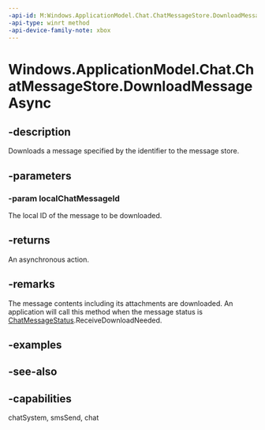 ```yaml
---
-api-id: M:Windows.ApplicationModel.Chat.ChatMessageStore.DownloadMessageAsync(System.String)
-api-type: winrt method
-api-device-family-note: xbox
---
```


<!-- Method syntax
public Windows.Foundation.IAsyncAction DownloadMessageAsync(System.String localChatMessageId)
-->

# Windows.ApplicationModel.Chat.ChatMessageStore.DownloadMessageAsync

## -description
Downloads a message specified by the identifier to the message store.

## -parameters
### -param localChatMessageId
The local ID of the message to be downloaded.

## -returns
An asynchronous action.

## -remarks
The message contents including its attachments are downloaded. An application will call this method when the message status is [ChatMessageStatus](chatmessagestatus.md).ReceiveDownloadNeeded.

## -examples

## -see-also

## -capabilities
chatSystem, smsSend, chat
